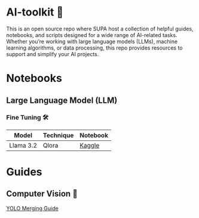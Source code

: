 # AI-toolkit 🧰
This is an open source repo where SUPA host a collection of helpful guides, notebooks, and scripts designed for a wide range of AI-related tasks. Whether you’re working with large language models (LLMs), machine learning algorithms, or data processing, this repo provides resources to support and simplify your AI projects.

# Notebooks
## Large Language Model (LLM)
### Fine Tuning 🛠️
| Model  | Technique | Notebook | 
| ------------- | ------------- | ------------- |
| Llama 3.2  | Qlora | [Kaggle](https://www.kaggle.com/code/weiwen21/llm-fine-tune-demo)  |

# Guides
## Computer Vision 🤖
[YOLO Merging Guide](https://outline.supahands.xyz/s/4ab752c0-038b-4d8d-8b88-c8c59f8508b9)
